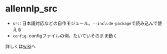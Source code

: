 # allennlp_src
- `src`: 日本語対応などの自作モジュール。`--include-package`で読み込んで使える
- `config`: configファイルの例。たいていそのまま動く

詳しくは[wiki](https://github.com/ujiuji1259/allennlp_src/wiki)へ
